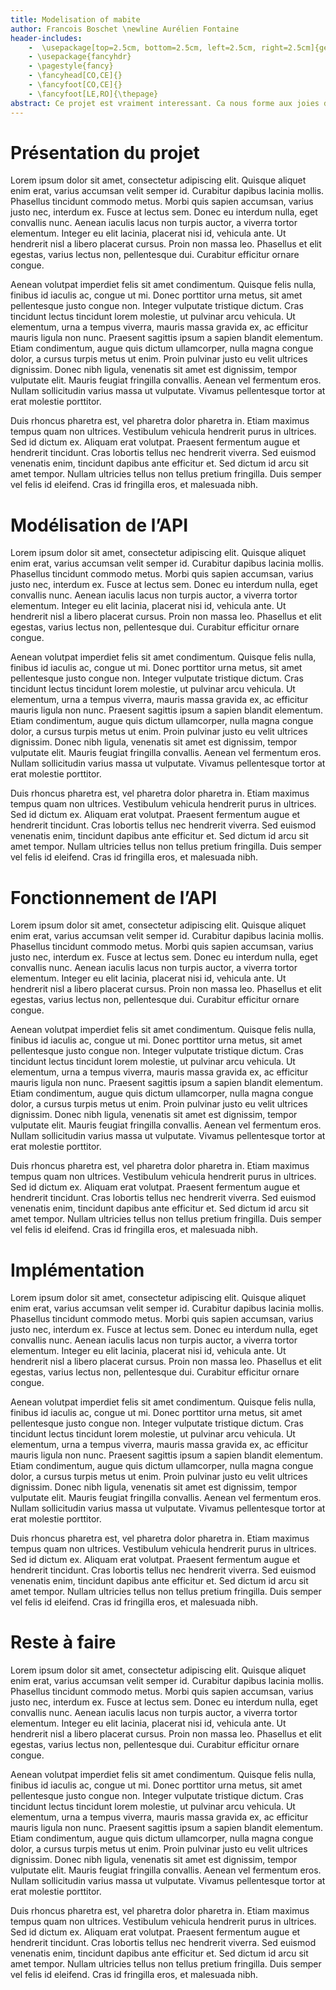 ```yaml
---
title: Modelisation of mabite
author: Francois Boschet \newline Aurélien Fontaine
header-includes:
    -  \usepackage[top=2.5cm, bottom=2.5cm, left=2.5cm, right=2.5cm]{geometry}
    - \usepackage{fancyhdr}
    - \pagestyle{fancy}
    - \fancyhead[CO,CE]{}
    - \fancyfoot[CO,CE]{}
    - \fancyfoot[LE,RO]{\thepage}
abstract: Ce projet est vraiment interessant. Ca nous forme aux joies de Visual Studio. C’est vraiment un logiciel des plus magnifiques, absolument exceptionnel.
---
```


# Présentation du projet

Lorem ipsum dolor sit amet, consectetur adipiscing elit. Quisque aliquet enim erat, varius accumsan velit semper id. Curabitur dapibus lacinia mollis. Phasellus tincidunt commodo metus. Morbi quis sapien accumsan, varius justo nec, interdum ex. Fusce at lectus sem. Donec eu interdum nulla, eget convallis nunc. Aenean iaculis lacus non turpis auctor, a viverra tortor elementum. Integer eu elit lacinia, placerat nisi id, vehicula ante. Ut hendrerit nisl a libero placerat cursus. Proin non massa leo. Phasellus et elit egestas, varius lectus non, pellentesque dui. Curabitur efficitur ornare congue.

Aenean volutpat imperdiet felis sit amet condimentum. Quisque felis nulla, finibus id iaculis ac, congue ut mi. Donec porttitor urna metus, sit amet pellentesque justo congue non. Integer vulputate tristique dictum. Cras tincidunt lectus tincidunt lorem molestie, ut pulvinar arcu vehicula. Ut elementum, urna a tempus viverra, mauris massa gravida ex, ac efficitur mauris ligula non nunc. Praesent sagittis ipsum a sapien blandit elementum. Etiam condimentum, augue quis dictum ullamcorper, nulla magna congue dolor, a cursus turpis metus ut enim. Proin pulvinar justo eu velit ultrices dignissim. Donec nibh ligula, venenatis sit amet est dignissim, tempor vulputate elit. Mauris feugiat fringilla convallis. Aenean vel fermentum eros. Nullam sollicitudin varius massa ut vulputate. Vivamus pellentesque tortor at erat molestie porttitor.

Duis rhoncus pharetra est, vel pharetra dolor pharetra in. Etiam maximus tempus quam non ultrices. Vestibulum vehicula hendrerit purus in ultrices. Sed id dictum ex. Aliquam erat volutpat. Praesent fermentum augue et hendrerit tincidunt. Cras lobortis tellus nec hendrerit viverra. Sed euismod venenatis enim, tincidunt dapibus ante efficitur et. Sed dictum id arcu sit amet tempor. Nullam ultricies tellus non tellus pretium fringilla. Duis semper vel felis id eleifend. Cras id fringilla eros, et malesuada nibh. 

# Modélisation de l’API

Lorem ipsum dolor sit amet, consectetur adipiscing elit. Quisque aliquet enim erat, varius accumsan velit semper id. Curabitur dapibus lacinia mollis. Phasellus tincidunt commodo metus. Morbi quis sapien accumsan, varius justo nec, interdum ex. Fusce at lectus sem. Donec eu interdum nulla, eget convallis nunc. Aenean iaculis lacus non turpis auctor, a viverra tortor elementum. Integer eu elit lacinia, placerat nisi id, vehicula ante. Ut hendrerit nisl a libero placerat cursus. Proin non massa leo. Phasellus et elit egestas, varius lectus non, pellentesque dui. Curabitur efficitur ornare congue.

Aenean volutpat imperdiet felis sit amet condimentum. Quisque felis nulla, finibus id iaculis ac, congue ut mi. Donec porttitor urna metus, sit amet pellentesque justo congue non. Integer vulputate tristique dictum. Cras tincidunt lectus tincidunt lorem molestie, ut pulvinar arcu vehicula. Ut elementum, urna a tempus viverra, mauris massa gravida ex, ac efficitur mauris ligula non nunc. Praesent sagittis ipsum a sapien blandit elementum. Etiam condimentum, augue quis dictum ullamcorper, nulla magna congue dolor, a cursus turpis metus ut enim. Proin pulvinar justo eu velit ultrices dignissim. Donec nibh ligula, venenatis sit amet est dignissim, tempor vulputate elit. Mauris feugiat fringilla convallis. Aenean vel fermentum eros. Nullam sollicitudin varius massa ut vulputate. Vivamus pellentesque tortor at erat molestie porttitor.

Duis rhoncus pharetra est, vel pharetra dolor pharetra in. Etiam maximus tempus quam non ultrices. Vestibulum vehicula hendrerit purus in ultrices. Sed id dictum ex. Aliquam erat volutpat. Praesent fermentum augue et hendrerit tincidunt. Cras lobortis tellus nec hendrerit viverra. Sed euismod venenatis enim, tincidunt dapibus ante efficitur et. Sed dictum id arcu sit amet tempor. Nullam ultricies tellus non tellus pretium fringilla. Duis semper vel felis id eleifend. Cras id fringilla eros, et malesuada nibh. 

# Fonctionnement de l’API

Lorem ipsum dolor sit amet, consectetur adipiscing elit. Quisque aliquet enim erat, varius accumsan velit semper id. Curabitur dapibus lacinia mollis. Phasellus tincidunt commodo metus. Morbi quis sapien accumsan, varius justo nec, interdum ex. Fusce at lectus sem. Donec eu interdum nulla, eget convallis nunc. Aenean iaculis lacus non turpis auctor, a viverra tortor elementum. Integer eu elit lacinia, placerat nisi id, vehicula ante. Ut hendrerit nisl a libero placerat cursus. Proin non massa leo. Phasellus et elit egestas, varius lectus non, pellentesque dui. Curabitur efficitur ornare congue.

Aenean volutpat imperdiet felis sit amet condimentum. Quisque felis nulla, finibus id iaculis ac, congue ut mi. Donec porttitor urna metus, sit amet pellentesque justo congue non. Integer vulputate tristique dictum. Cras tincidunt lectus tincidunt lorem molestie, ut pulvinar arcu vehicula. Ut elementum, urna a tempus viverra, mauris massa gravida ex, ac efficitur mauris ligula non nunc. Praesent sagittis ipsum a sapien blandit elementum. Etiam condimentum, augue quis dictum ullamcorper, nulla magna congue dolor, a cursus turpis metus ut enim. Proin pulvinar justo eu velit ultrices dignissim. Donec nibh ligula, venenatis sit amet est dignissim, tempor vulputate elit. Mauris feugiat fringilla convallis. Aenean vel fermentum eros. Nullam sollicitudin varius massa ut vulputate. Vivamus pellentesque tortor at erat molestie porttitor.

Duis rhoncus pharetra est, vel pharetra dolor pharetra in. Etiam maximus tempus quam non ultrices. Vestibulum vehicula hendrerit purus in ultrices. Sed id dictum ex. Aliquam erat volutpat. Praesent fermentum augue et hendrerit tincidunt. Cras lobortis tellus nec hendrerit viverra. Sed euismod venenatis enim, tincidunt dapibus ante efficitur et. Sed dictum id arcu sit amet tempor. Nullam ultricies tellus non tellus pretium fringilla. Duis semper vel felis id eleifend. Cras id fringilla eros, et malesuada nibh. 

# Implémentation

Lorem ipsum dolor sit amet, consectetur adipiscing elit. Quisque aliquet enim erat, varius accumsan velit semper id. Curabitur dapibus lacinia mollis. Phasellus tincidunt commodo metus. Morbi quis sapien accumsan, varius justo nec, interdum ex. Fusce at lectus sem. Donec eu interdum nulla, eget convallis nunc. Aenean iaculis lacus non turpis auctor, a viverra tortor elementum. Integer eu elit lacinia, placerat nisi id, vehicula ante. Ut hendrerit nisl a libero placerat cursus. Proin non massa leo. Phasellus et elit egestas, varius lectus non, pellentesque dui. Curabitur efficitur ornare congue.

Aenean volutpat imperdiet felis sit amet condimentum. Quisque felis nulla, finibus id iaculis ac, congue ut mi. Donec porttitor urna metus, sit amet pellentesque justo congue non. Integer vulputate tristique dictum. Cras tincidunt lectus tincidunt lorem molestie, ut pulvinar arcu vehicula. Ut elementum, urna a tempus viverra, mauris massa gravida ex, ac efficitur mauris ligula non nunc. Praesent sagittis ipsum a sapien blandit elementum. Etiam condimentum, augue quis dictum ullamcorper, nulla magna congue dolor, a cursus turpis metus ut enim. Proin pulvinar justo eu velit ultrices dignissim. Donec nibh ligula, venenatis sit amet est dignissim, tempor vulputate elit. Mauris feugiat fringilla convallis. Aenean vel fermentum eros. Nullam sollicitudin varius massa ut vulputate. Vivamus pellentesque tortor at erat molestie porttitor.

Duis rhoncus pharetra est, vel pharetra dolor pharetra in. Etiam maximus tempus quam non ultrices. Vestibulum vehicula hendrerit purus in ultrices. Sed id dictum ex. Aliquam erat volutpat. Praesent fermentum augue et hendrerit tincidunt. Cras lobortis tellus nec hendrerit viverra. Sed euismod venenatis enim, tincidunt dapibus ante efficitur et. Sed dictum id arcu sit amet tempor. Nullam ultricies tellus non tellus pretium fringilla. Duis semper vel felis id eleifend. Cras id fringilla eros, et malesuada nibh. 

# Reste à faire

Lorem ipsum dolor sit amet, consectetur adipiscing elit. Quisque aliquet enim erat, varius accumsan velit semper id. Curabitur dapibus lacinia mollis. Phasellus tincidunt commodo metus. Morbi quis sapien accumsan, varius justo nec, interdum ex. Fusce at lectus sem. Donec eu interdum nulla, eget convallis nunc. Aenean iaculis lacus non turpis auctor, a viverra tortor elementum. Integer eu elit lacinia, placerat nisi id, vehicula ante. Ut hendrerit nisl a libero placerat cursus. Proin non massa leo. Phasellus et elit egestas, varius lectus non, pellentesque dui. Curabitur efficitur ornare congue.

Aenean volutpat imperdiet felis sit amet condimentum. Quisque felis nulla, finibus id iaculis ac, congue ut mi. Donec porttitor urna metus, sit amet pellentesque justo congue non. Integer vulputate tristique dictum. Cras tincidunt lectus tincidunt lorem molestie, ut pulvinar arcu vehicula. Ut elementum, urna a tempus viverra, mauris massa gravida ex, ac efficitur mauris ligula non nunc. Praesent sagittis ipsum a sapien blandit elementum. Etiam condimentum, augue quis dictum ullamcorper, nulla magna congue dolor, a cursus turpis metus ut enim. Proin pulvinar justo eu velit ultrices dignissim. Donec nibh ligula, venenatis sit amet est dignissim, tempor vulputate elit. Mauris feugiat fringilla convallis. Aenean vel fermentum eros. Nullam sollicitudin varius massa ut vulputate. Vivamus pellentesque tortor at erat molestie porttitor.

Duis rhoncus pharetra est, vel pharetra dolor pharetra in. Etiam maximus tempus quam non ultrices. Vestibulum vehicula hendrerit purus in ultrices. Sed id dictum ex. Aliquam erat volutpat. Praesent fermentum augue et hendrerit tincidunt. Cras lobortis tellus nec hendrerit viverra. Sed euismod venenatis enim, tincidunt dapibus ante efficitur et. Sed dictum id arcu sit amet tempor. Nullam ultricies tellus non tellus pretium fringilla. Duis semper vel felis id eleifend. Cras id fringilla eros, et malesuada nibh. 

